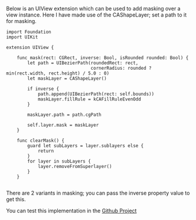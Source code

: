 Below is an UIView extension which can be used to add masking over a view instance. Here I have made use of the CAShapeLayer; set a path to it for masking.

```
import Foundation
import UIKit

extension UIView {
    
    func mask(rect: CGRect, inverse: Bool, isRounded rounded: Bool) {
        let path = UIBezierPath(roundedRect: rect,
                                cornerRadius: rounded ? min(rect.width, rect.height) / 5.0 : 0)
        let maskLayer = CAShapeLayer()
        
        if inverse {
            path.append(UIBezierPath(rect: self.bounds))
            maskLayer.fillRule = kCAFillRuleEvenOdd
        }
        
        maskLayer.path = path.cgPath
        
        self.layer.mask = maskLayer
    }
    
    func clearMask() {
        guard let subLayers = layer.sublayers else {
            return
        }
        for layer in subLayers {
            layer.removeFromSuperlayer()
        }
    }
    

```

There are 2 variants in masking; you can pass the inverse property value to get this.

You can test this implementation in the [Github Project](https://github.com/adithyabhat/ShapelayerInverseMaskDemo)
